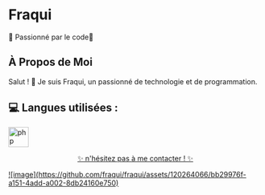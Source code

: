 # Fraqui

🌟 Passionné par le code🚀


## À Propos de Moi
Salut ! 👋 Je suis Fraqui, un passionné de technologie et de programmation. 

## 💻 Langues utilisées :

<a href="https://www.lua.org" target="_blank" rel="noreferrer"><img src="https://cdn.jsdelivr.net/gh/devicons/devicon/icons/lua/lua-plain-wordmark.svg" alt="php" width="40" height="40"/>

<!-- Emoji Fun -->
<p align="center">
  ✨ n'hésitez pas à me contacter ! ✨
</p>
![image](https://github.com/fraqui/fraqui/assets/120264066/bb29976f-a151-4add-a002-8db24160e750)
